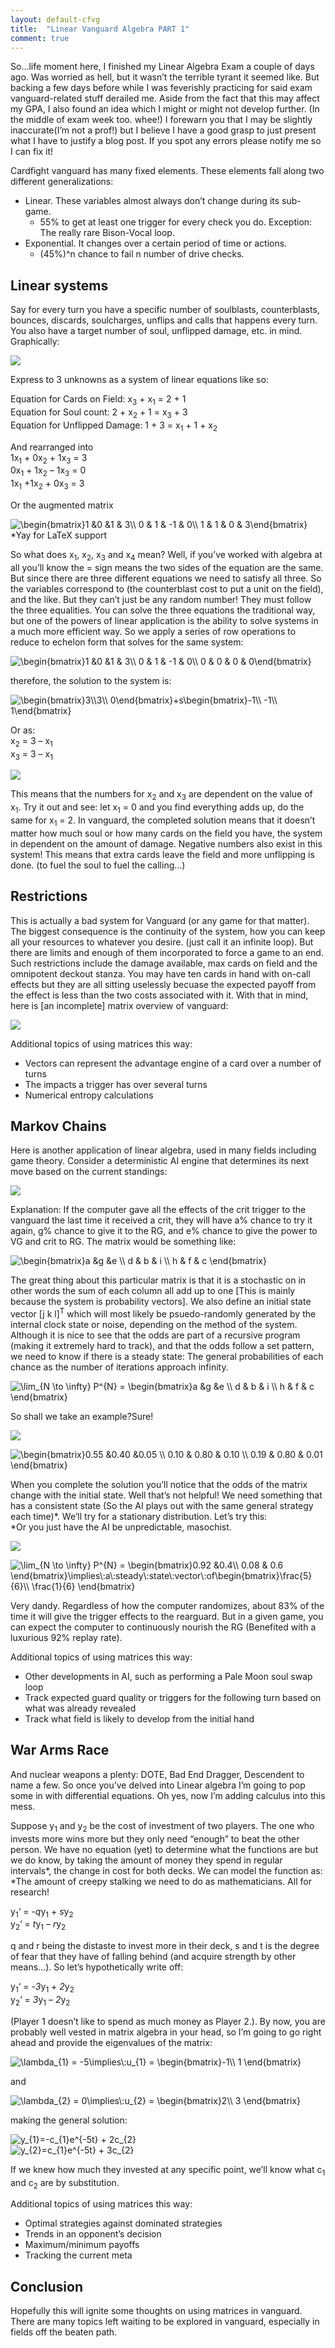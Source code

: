 ```yaml
---
layout: default-cfvg
title:  "Linear Vanguard Algebra PART 1"
comment: true
---
```


<p>So&#8230;life moment here, I finished my Linear Algebra Exam a couple of days ago. Was worried as hell, but it wasn&#8217;t the terrible tyrant it seemed like. But backing a few days before while I was feverishly practicing for said exam vanguard-related stuff derailed me. Aside from the fact that this may affect my GPA, I also found an idea which I might or might not develop further. (In the middle of exam week too. whee!) I forewarn you that I may be slightly inaccurate(I&#8217;m not a prof!) but I believe I have a good grasp to just present what I have to justify a blog post. If you spot any errors please notify me so I can fix it!</p><!-- more -->
<p>Cardfight vanguard has many fixed elements. These elements fall along two different generalizations:</p>
<ul>
<li> Linear. These variables almost always don&#8217;t change during its sub-game.
<ul>
<li>55% to get at least one trigger for every check you do. Exception: The really rare Bison-Vocal loop.</li>
</ul>
</li>
<li>Exponential. It changes over a certain period of time or actions.
<ul>
<li>(45%)^n chance to fail n number of drive checks.</li>
</ul>
</li>
</ul>
<h2>Linear systems</h2>
<p>Say for every turn you have a specific number of soulblasts, counterblasts, bounces, discards, soulcharges, unflips and calls that happens every turn. You also have a target number of soul, unflipped damage, etc. in mind. Graphically:</p>

![](/cfvg/image/linalg1.png)

<p>Express to 3 unknowns as a system of linear equations like so:</p>
<p>Equation for Cards on Field: x<sub>3</sub> + x<sub>1</sub> = 2 + 1<br />
Equation for Soul count: 2 + x<sub>2</sub> + 1 = x<sub>3</sub> + 3<br />
Equation for Unflipped Damage: 1 + 3 = x<sub>1</sub> + 1 + x<sub>2</sub></p>
<p>And rearranged into<br />
1x<sub>1</sub> + 0x<sub>2</sub> + 1x<sub>3</sub> = 3<br />
0x<sub>1</sub> + 1x<sub>2</sub> &#8211; 1x<sub>3</sub> = 0<br />
1x<sub>1</sub> +1x<sub>2</sub> + 0x<sub>3</sub> = 3</p>
<p>Or the augmented matrix</p>
<p><img src='../../../../../external.html?link=https://s0.wp.com/latex.php?latex=%5Cbegin%7Bbmatrix%7D1+%260+%261+%26+3%5C%5C+0+%26+1+%26+-1+%26+0%5C%5C+1+%26+1+%26+0+%26+3%5Cend%7Bbmatrix%7D&amp;bg=eff1f5&amp;fg=444444&amp;s=0' alt='&#92;begin{bmatrix}1 &amp;0 &amp;1 &amp; 3&#92;&#92; 0 &amp; 1 &amp; -1 &amp; 0&#92;&#92; 1 &amp; 1 &amp; 0 &amp; 3&#92;end{bmatrix}' title='&#92;begin{bmatrix}1 &amp;0 &amp;1 &amp; 3&#92;&#92; 0 &amp; 1 &amp; -1 &amp; 0&#92;&#92; 1 &amp; 1 &amp; 0 &amp; 3&#92;end{bmatrix}' class='latex' /><br />
*Yay for LaTeX support</p>
<p>So what does x<sub>1</sub>, x<sub>2</sub>, x<sub>3</sub> and x<sub>4</sub> mean? Well, if you&#8217;ve worked with algebra at all you&#8217;ll know the = sign means the two sides of the equation are the same. But since there are three different equations we need to satisfy all three. So the variables correspond to (the counterblast cost to put a unit on the field), and the like. But they can&#8217;t just be any random number! They must follow the three equalities. You can solve the three equations the traditional way, but one of the powers of linear application is the ability to solve systems in a much more efficient way. So we apply a series of row operations to reduce to echelon form that solves for the same system:</p>
<p><img src='../../../../../external.html?link=https://s0.wp.com/latex.php?latex=%5Cbegin%7Bbmatrix%7D1+%260+%261+%26+3%5C%5C+0+%26+1+%26+-1+%26+0%5C%5C+0+%26+0+%26+0+%26+0%5Cend%7Bbmatrix%7D&amp;bg=eff1f5&amp;fg=444444&amp;s=0' alt='&#92;begin{bmatrix}1 &amp;0 &amp;1 &amp; 3&#92;&#92; 0 &amp; 1 &amp; -1 &amp; 0&#92;&#92; 0 &amp; 0 &amp; 0 &amp; 0&#92;end{bmatrix}' title='&#92;begin{bmatrix}1 &amp;0 &amp;1 &amp; 3&#92;&#92; 0 &amp; 1 &amp; -1 &amp; 0&#92;&#92; 0 &amp; 0 &amp; 0 &amp; 0&#92;end{bmatrix}' class='latex' /></p>
<p>therefore, the solution to the system is:</p>
<p><img src='../../../../../external.html?link=https://s0.wp.com/latex.php?latex=%5Cbegin%7Bbmatrix%7D3%5C%5C3%5C%5C+0%5Cend%7Bbmatrix%7D%2Bs%5Cbegin%7Bbmatrix%7D-1%5C%5C+-1%5C%5C+1%5Cend%7Bbmatrix%7D&amp;bg=eff1f5&amp;fg=444444&amp;s=0' alt='&#92;begin{bmatrix}3&#92;&#92;3&#92;&#92; 0&#92;end{bmatrix}+s&#92;begin{bmatrix}-1&#92;&#92; -1&#92;&#92; 1&#92;end{bmatrix}' title='&#92;begin{bmatrix}3&#92;&#92;3&#92;&#92; 0&#92;end{bmatrix}+s&#92;begin{bmatrix}-1&#92;&#92; -1&#92;&#92; 1&#92;end{bmatrix}' class='latex' /></p>
<p>Or as:<br />
x<sub>2</sub> = 3 &#8211; x<sub>1</sub><br />
x<sub>3</sub> = 3 &#8211; x<sub>1</sub></p>

![](/cfvg/image/linalg2.png)

<p>This means that the numbers for x<sub>2</sub> and x<sub>3</sub> are dependent on the value of x<sub>1</sub>. Try it out and see: let x<sub>1</sub> = 0 and you find everything adds up, do the same for x<sub>1</sub> = 2. In vanguard, the completed solution means that it doesn&#8217;t matter how much soul or how many cards on the field you have, the system in dependent on the amount of damage. Negative numbers also exist in this system! This means that extra cards leave the field and more unflipping is done. (to fuel the soul to fuel the calling&#8230;)</p>
<h2>Restrictions</h2>
<p>This is actually a bad system for Vanguard (or any game for that matter). The biggest consequence is the continuity of the system, how you can keep all your resources to whatever you desire. (just call it an infinite loop). But there are limits and enough of them incorporated to force a game to an end. Such restrictions include the damage available, max cards on field and the omnipotent deckout stanza. You may have ten cards in hand with on-call effects but they are all sitting uselessly becuase the expected payoff from the effect is less than the two costs associated with it. With that in mind, here is [an incomplete] matrix overview of vanguard:</p>

![](/cfvg/image/linalg3.png)

<p style="text-align:left;">Additional topics of using matrices this way:</p>
<ul>
<li>Vectors can represent the advantage engine of a card over a number of turns</li>
<li>The impacts a trigger has over several turns</li>
<li>Numerical entropy calculations</li>
</ul>
<h2>Markov Chains</h2>
<p>Here is another application of linear algebra, used in many fields including game theory. Consider a deterministic AI engine that determines its next move based on the current standings:</p>

![](/cfvg/image/linalg4.png)

<p>Explanation: If the computer gave all the effects of the crit trigger to the vanguard the last time it received a crit, they will have a% chance to try it again, g% chance to give it to the RG, and e% chance to give the power to VG and crit to RG. The matrix would be something like:</p>
<p><img src='../../../../../external.html?link=https://s0.wp.com/latex.php?latex=%5Cbegin%7Bbmatrix%7Da+%26g+%26e+%5C%5C+d+%26+b+%26+i+%5C%5C+h+%26+f+%26+c+%5Cend%7Bbmatrix%7D&amp;bg=eff1f5&amp;fg=444444&amp;s=0' alt='&#92;begin{bmatrix}a &amp;g &amp;e &#92;&#92; d &amp; b &amp; i &#92;&#92; h &amp; f &amp; c &#92;end{bmatrix}' title='&#92;begin{bmatrix}a &amp;g &amp;e &#92;&#92; d &amp; b &amp; i &#92;&#92; h &amp; f &amp; c &#92;end{bmatrix}' class='latex' /></p>
<p>The great thing about this particular matrix is that it is a stochastic on in other words the sum of each column all add up to one [This is mainly because the system is probability vectors]. We also define an initial state vector [j k l]<sup>T</sup> which will most likely be psuedo-randomly generated by the internal clock state or noise, depending on the method of the system. Although it is nice to see that the odds are part of a recursive program (making it extremely hard to track), and that the odds follow a set pattern, we need to know if there is a steady state: The general probabilities of each chance as the number of iterations approach infinity.</p>
<p><img src='../../../../../external.html?link=https://s0.wp.com/latex.php?latex=%5Clim_%7BN+%5Cto+%5Cinfty%7D+P%5E%7BN%7D+%3D+%5Cbegin%7Bbmatrix%7Da+%26g+%26e+%5C%5C+d+%26+b+%26+i+%5C%5C+h+%26+f+%26+c+%5Cend%7Bbmatrix%7D&amp;bg=eff1f5&amp;fg=444444&amp;s=0' alt='&#92;lim_{N &#92;to &#92;infty} P^{N} = &#92;begin{bmatrix}a &amp;g &amp;e &#92;&#92; d &amp; b &amp; i &#92;&#92; h &amp; f &amp; c &#92;end{bmatrix}' title='&#92;lim_{N &#92;to &#92;infty} P^{N} = &#92;begin{bmatrix}a &amp;g &amp;e &#92;&#92; d &amp; b &amp; i &#92;&#92; h &amp; f &amp; c &#92;end{bmatrix}' class='latex' /></p>
<p>So shall we take an example?Sure!</p>

![](/cfvg/image/linalg5.png)

<p><img src='../../../../../external.html?link=https://s0.wp.com/latex.php?latex=%5Cbegin%7Bbmatrix%7D0.55+%260.40+%260.05+%5C%5C+0.10+%26+0.80+%26+0.10+%5C%5C+0.19+%26+0.80+%26+0.01+%5Cend%7Bbmatrix%7D&amp;bg=eff1f5&amp;fg=444444&amp;s=0' alt='&#92;begin{bmatrix}0.55 &amp;0.40 &amp;0.05 &#92;&#92; 0.10 &amp; 0.80 &amp; 0.10 &#92;&#92; 0.19 &amp; 0.80 &amp; 0.01 &#92;end{bmatrix}' title='&#92;begin{bmatrix}0.55 &amp;0.40 &amp;0.05 &#92;&#92; 0.10 &amp; 0.80 &amp; 0.10 &#92;&#92; 0.19 &amp; 0.80 &amp; 0.01 &#92;end{bmatrix}' class='latex' /></p>
<p>When you complete the solution you&#8217;ll notice that the odds of the matrix change with the initial state. Well that&#8217;s not helpful! We need something that has a consistent state (So the AI plays out with the same general strategy each time)*. We&#8217;ll try for a stationary distribution. Let&#8217;s try this:<br />
*Or you just have the AI be unpredictable, masochist.</p>

![](/cfvg/image/linalg6.png)

<p style="text-align:center;">
<p style="text-align:left;"><img src='../../../../../external.html?link=https://s0.wp.com/latex.php?latex=%5Clim_%7BN+%5Cto+%5Cinfty%7D+P%5E%7BN%7D+%3D+%5Cbegin%7Bbmatrix%7D0.92+%260.4%5C%5C+0.08+%26+0.6+%5Cend%7Bbmatrix%7D%5Cimplies%5C%3Aa%5C%3Asteady%5C%3Astate%5C%3Avector%5C%3Aof%5Cbegin%7Bbmatrix%7D%5Cfrac%7B5%7D%7B6%7D%5C%5C+%5Cfrac%7B1%7D%7B6%7D+%5Cend%7Bbmatrix%7D&amp;bg=eff1f5&amp;fg=444444&amp;s=0' alt='&#92;lim_{N &#92;to &#92;infty} P^{N} = &#92;begin{bmatrix}0.92 &amp;0.4&#92;&#92; 0.08 &amp; 0.6 &#92;end{bmatrix}&#92;implies&#92;:a&#92;:steady&#92;:state&#92;:vector&#92;:of&#92;begin{bmatrix}&#92;frac{5}{6}&#92;&#92; &#92;frac{1}{6} &#92;end{bmatrix}' title='&#92;lim_{N &#92;to &#92;infty} P^{N} = &#92;begin{bmatrix}0.92 &amp;0.4&#92;&#92; 0.08 &amp; 0.6 &#92;end{bmatrix}&#92;implies&#92;:a&#92;:steady&#92;:state&#92;:vector&#92;:of&#92;begin{bmatrix}&#92;frac{5}{6}&#92;&#92; &#92;frac{1}{6} &#92;end{bmatrix}' class='latex' /></p>
<p style="text-align:left;">Very dandy. Regardless of how the computer randomizes, about 83% of the time it will give the trigger effects to the rearguard. But in a given game, you can expect the computer to continuously nourish the RG (Benefited with a luxurious 92% replay rate).</p>
<p>Additional topics of using matrices this way:</p>
<ul>
<li>Other developments in AI, such as performing a Pale Moon soul swap loop</li>
<li>Track expected guard quality or triggers for the following turn based on what was already revealed</li>
<li>Track what field is likely to develop from the initial hand</li>
</ul>
<h2 style="text-align:left;">War Arms Race</h2>
<p style="text-align:left;">And nuclear weapons a plenty: DOTE, Bad End Dragger, Descendent to name a few. So once you&#8217;ve delved into Linear algebra I&#8217;m going to pop some in with differential equations. Oh yes, now I&#8217;m adding calculus into this mess.</p>
<p style="text-align:left;">Suppose y<sub>1</sub> and y<sub>2</sub> be the cost of investment of  two players. The one who invests more wins more but they only need &#8220;enough&#8221; to beat the other person. We have no equation (yet) to determine what the functions are but we do know, by taking the amount of money they spend in regular intervals*,  the change in cost for both decks. We can model the function as:<br />
*The amount of creepy stalking we need to do as mathematicians. All for research!</p>
<p style="text-align:left;">y<sub>1</sub>&#8216; = -<em>q</em>y<sub>1</sub> + <em>s</em>y<sub>2</sub><br />
y<sub>2</sub>&#8216; = <em>t</em>y<sub>1</sub> &#8211; <em>r</em>y<sub>2</sub></p>
<p style="text-align:left;">q and r being the distaste to invest more in their deck, s and t is the degree of fear that they have of falling behind (and acquire strength by other means&#8230;). So let&#8217;s hypothetically write off:</p>
<p style="text-align:left;">y<sub>1</sub>&#8216; = -<em>3</em>y<sub>1</sub> + <em>2</em>y<sub>2</sub><br />
y<sub>2</sub>&#8216; = <em>3</em>y<sub>1</sub> &#8211; <em>2</em>y<sub>2</sub></p>
<p>(Player 1 doesn&#8217;t like to spend as much money as Player 2.). By now, you are probably well vested in matrix algebra in your head, so I&#8217;m going to go right ahead and provide the eigenvalues of the matrix:</p>
<p><img src='../../../../../external.html?link=https://s0.wp.com/latex.php?latex=%5Clambda_%7B1%7D+%3D+-5%5Cimplies%5C%3Au_%7B1%7D+%3D+%5Cbegin%7Bbmatrix%7D-1%5C%5C+1+%5Cend%7Bbmatrix%7D&amp;bg=eff1f5&amp;fg=444444&amp;s=0' alt='&#92;lambda_{1} = -5&#92;implies&#92;:u_{1} = &#92;begin{bmatrix}-1&#92;&#92; 1 &#92;end{bmatrix}' title='&#92;lambda_{1} = -5&#92;implies&#92;:u_{1} = &#92;begin{bmatrix}-1&#92;&#92; 1 &#92;end{bmatrix}' class='latex' /></p>
<p>and</p>
<p><img src='../../../../../external.html?link=https://s0.wp.com/latex.php?latex=%5Clambda_%7B2%7D+%3D+0%5Cimplies%5C%3Au_%7B2%7D+%3D+%5Cbegin%7Bbmatrix%7D2%5C%5C+3+%5Cend%7Bbmatrix%7D&amp;bg=eff1f5&amp;fg=444444&amp;s=0' alt='&#92;lambda_{2} = 0&#92;implies&#92;:u_{2} = &#92;begin{bmatrix}2&#92;&#92; 3 &#92;end{bmatrix}' title='&#92;lambda_{2} = 0&#92;implies&#92;:u_{2} = &#92;begin{bmatrix}2&#92;&#92; 3 &#92;end{bmatrix}' class='latex' /></p>
<p>making the general solution:</p>
<p><img src='../../../../../external.html?link=https://s0.wp.com/latex.php?latex=y_%7B1%7D%3D-c_%7B1%7De%5E%7B-5t%7D+%2B+2c_%7B2%7D&amp;bg=eff1f5&amp;fg=444444&amp;s=0' alt='y_{1}=-c_{1}e^{-5t} + 2c_{2}' title='y_{1}=-c_{1}e^{-5t} + 2c_{2}' class='latex' /><br />
<img src='../../../../../external.html?link=https://s0.wp.com/latex.php?latex=y_%7B2%7D%3Dc_%7B1%7De%5E%7B-5t%7D+%2B+3c_%7B2%7D&amp;bg=eff1f5&amp;fg=444444&amp;s=0' alt='y_{2}=c_{1}e^{-5t} + 3c_{2}' title='y_{2}=c_{1}e^{-5t} + 3c_{2}' class='latex' /></p>
<p>If we knew how much they invested at any specific point, we&#8217;ll know what c<sub>1</sub> and c<sub>2</sub> are by substitution.</p>
<p>Additional topics of using matrices this way:</p>
<ul>
<li>Optimal strategies against dominated strategies</li>
<li>Trends in an opponent&#8217;s decision</li>
<li>Maximum/minimum payoffs</li>
<li>Tracking the current meta</li>
</ul>
<h2>Conclusion</h2>
<p>Hopefully this will ignite some thoughts on using matrices in vanguard. There are many topics left waiting to be explored in vanguard, especially in fields off the beaten path.<i class="fa fa-stop"></i></p>
